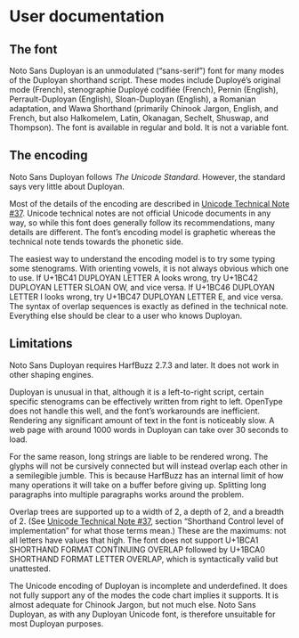 <!--
Copyright 2022 Google LLC

Licensed under the Apache License, Version 2.0 (the "License");
you may not use this file except in compliance with the License.
You may obtain a copy of the License at

    http://www.apache.org/licenses/LICENSE-2.0

Unless required by applicable law or agreed to in writing, software
distributed under the License is distributed on an "AS IS" BASIS,
WITHOUT WARRANTIES OR CONDITIONS OF ANY KIND, either express or implied.
See the License for the specific language governing permissions and
limitations under the License.
-->

# User documentation

## The font

Noto Sans Duployan is an unmodulated (“sans-serif”) font for many modes of
the Duployan shorthand script. These modes include
Duployé’s original mode (French),
stenographie Duployé codifiée (French),
Pernin (English),
Perrault-Duployan (English),
Sloan-Duployan (English),
a Romanian adaptation,
and Wawa Shorthand (primarily Chinook Jargon, English, and French,
but also Halkomelem, Latin, Okanagan, Sechelt, Shuswap, and Thompson).
The font is available in regular and bold.
It is not a variable font.

## The encoding

Noto Sans Duployan follows <i>The Unicode Standard</i>.
However, the standard says very little about Duployan.

Most of the details of the encoding are described in
[Unicode Technical Note #37](
https://www.unicode.org/notes/tn37/utn37-1-duployan.pdf).
Unicode technical notes are not official Unicode documents in any way,
so while this font does generally follow its recommendations,
many details are different.
The font’s encoding model is graphetic whereas the technical note tends towards
the phonetic side.

The easiest way to understand the encoding model is to try some typing some
stenograms.
With orienting vowels, it is not always obvious which one to use.
If U+1BC41 DUPLOYAN LETTER A looks wrong, try U+1BC42 DUPLOYAN LETTER SLOAN OW,
and vice versa.
If U+1BC46 DUPLOYAN LETTER I looks wrong, try U+1BC47 DUPLOYAN LETTER E, and
vice versa.
The syntax of overlap sequences is exactly as defined in the technical note.
Everything else should be clear to a user who knows Duployan.

## Limitations

Noto Sans Duployan requires HarfBuzz 2.7.3 and later.
It does not work in other shaping engines.

Duployan is unusual in that, although it is a left-to-right script,
certain specific stenograms can be effectively written from right to left.
OpenType does not handle this well, and the font’s workarounds are inefficient.
Rendering any significant amount of text in the font is noticeably slow.
A web page with around 1000 words in Duployan can take over 30 seconds to load.

For the same reason, long strings are liable to be rendered wrong.
The glyphs will not be cursively connected but will instead overlap each other
in a semilegible jumble.
This is because HarfBuzz has an internal limit of how many operations it will
take on a buffer before giving up.
Splitting long paragraphs into multiple paragraphs works around the problem.

Overlap trees are supported up to a width of 2, a depth of 2, and a breadth of
2.
(See [Unicode Technical Note #37](
https://www.unicode.org/notes/tn37/utn37-1-duployan.pdf), section “Shorthand
Control level of implementation” for what those terms mean.)
These are the maximums: not all letters have values that high.
The font does not support U+1BCA1 SHORTHAND FORMAT CONTINUING OVERLAP followed
by U+1BCA0 SHORTHAND FORMAT LETTER OVERLAP, which is syntactically valid but
unattested.

The Unicode encoding of Duployan is incomplete and underdefined.
It does not fully support any of the modes the code chart implies it supports.
It is almost adequate for Chinook Jargon, but not much else.
Noto Sans Duployan, as with any Duployan Unicode font, is therefore unsuitable
for most Duployan purposes.

